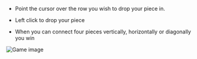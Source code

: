 
- Point the cursor over the row you wish to drop your piece in.

- Left click to drop your piece

- When you can connect four pieces vertically, horizontally or diagonally you win

![Game image](https://drive.google.com/uc?export=view&id=137t4AMpeftDsrNXOqGl_cqwkZieQFHr8)
